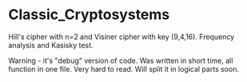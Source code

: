# Classic_Cryptosystems
Hill's cipher with n=2 and Visiner cipher with key (9,4,16). Frequency analysis and Kasisky test. 

Warning - it's "debug" version of code. Was written in short time, all function in one file. Very hard to read. 
Will split it in logical parts soon.
